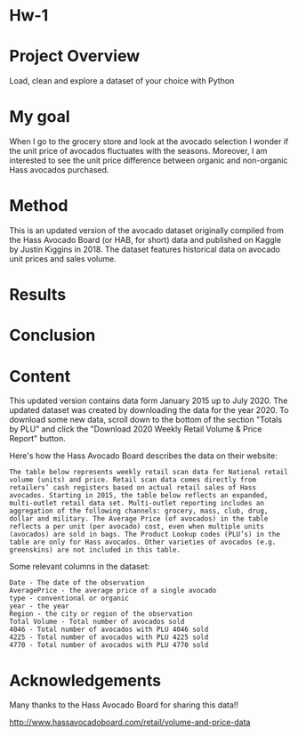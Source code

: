 # Hw-1

# Project Overview
Load, clean and explore a dataset of your choice with Python

# My goal 
When I go to the grocery store and look at the avocado selection I wonder if the unit price of avocados fluctuates with the seasons. Moreover, I am interested to see the unit price difference between organic and non-organic Hass avocados purchased.

# Method
This is an updated version of the avocado dataset originally compiled from the Hass Avocado Board (or HAB, for short) data and published on Kaggle by Justin Kiggins in 2018. The dataset features historical data on avocado unit prices and sales volume. 
# Results

# Conclusion

# Content
This updated version contains data form January 2015 up to July 2020. The updated dataset was created by downloading the data for the year 2020. To download some new data, scroll down to the bottom of the section "Totals by PLU" and click the "Download 2020 Weekly Retail Volume & Price Report" button. 

Here's how the Hass Avocado Board describes the data on their website:

    The table below represents weekly retail scan data for National retail volume (units) and price. Retail scan data comes directly from retailers’ cash registers based on actual retail sales of Hass avocados. Starting in 2015, the table below reflects an expanded, multi-outlet retail data set. Multi-outlet reporting includes an aggregation of the following channels: grocery, mass, club, drug, dollar and military. The Average Price (of avocados) in the table reflects a per unit (per avocado) cost, even when multiple units (avocados) are sold in bags. The Product Lookup codes (PLU’s) in the table are only for Hass avocados. Other varieties of avocados (e.g. greenskins) are not included in this table.

Some relevant columns in the dataset:

    Date - The date of the observation
    AveragePrice - the average price of a single avocado
    type - conventional or organic
    year - the year
    Region - the city or region of the observation
    Total Volume - Total number of avocados sold
    4046 - Total number of avocados with PLU 4046 sold
    4225 - Total number of avocados with PLU 4225 sold
    4770 - Total number of avocados with PLU 4770 sold

# Acknowledgements

Many thanks to the Hass Avocado Board for sharing this data!!

http://www.hassavocadoboard.com/retail/volume-and-price-data

